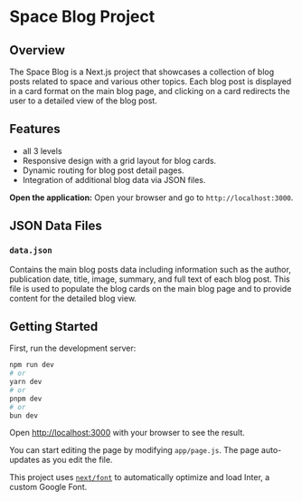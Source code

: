 # Space Blog Project

## Overview
The Space Blog is a Next.js project that showcases a collection of blog posts related to space and various other topics. Each blog post is displayed in a card format on the main blog page, and clicking on a card redirects the user to a detailed view of the blog post.

## Features 
- all 3 levels
- Responsive design with a grid layout for blog cards.
- Dynamic routing for blog post detail pages.
- Integration of additional blog data via JSON files.


**Open the application:**
    Open your browser and go to `http://localhost:3000`.

## JSON Data Files
### `data.json`
Contains the main blog posts data including information such as the author, publication date, title, image, summary, and full text of each blog post. This file is used to populate the blog cards on the main blog page and to provide content for the detailed blog view.

## Getting Started

First, run the development server:

```bash
npm run dev
# or
yarn dev
# or
pnpm dev
# or
bun dev
```

Open [http://localhost:3000](http://localhost:3000) with your browser to see the result.

You can start editing the page by modifying `app/page.js`. The page auto-updates as you edit the file.

This project uses [`next/font`](https://nextjs.org/docs/basic-features/font-optimization) to automatically optimize and load Inter, a custom Google Font.

